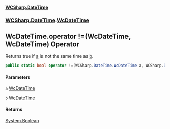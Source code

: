 #### [WCSharp.DateTime](README.md 'README')
### [WCSharp.DateTime](WCSharp.DateTime.md 'WCSharp.DateTime').[WcDateTime](WCSharp.DateTime.WcDateTime.md 'WCSharp.DateTime.WcDateTime')

## WcDateTime.operator !=(WcDateTime, WcDateTime) Operator

Returns true if [a](WCSharp.DateTime.WcDateTime.op_Inequality(WCSharp.DateTime.WcDateTime,WCSharp.DateTime.WcDateTime).md#WCSharp.DateTime.WcDateTime.op_Inequality(WCSharp.DateTime.WcDateTime,WCSharp.DateTime.WcDateTime).a 'WCSharp.DateTime.WcDateTime.op_Inequality(WCSharp.DateTime.WcDateTime, WCSharp.DateTime.WcDateTime).a') is not the same time as [b](WCSharp.DateTime.WcDateTime.op_Inequality(WCSharp.DateTime.WcDateTime,WCSharp.DateTime.WcDateTime).md#WCSharp.DateTime.WcDateTime.op_Inequality(WCSharp.DateTime.WcDateTime,WCSharp.DateTime.WcDateTime).b 'WCSharp.DateTime.WcDateTime.op_Inequality(WCSharp.DateTime.WcDateTime, WCSharp.DateTime.WcDateTime).b').

```csharp
public static bool operator !=(WCSharp.DateTime.WcDateTime a, WCSharp.DateTime.WcDateTime b);
```
#### Parameters

<a name='WCSharp.DateTime.WcDateTime.op_Inequality(WCSharp.DateTime.WcDateTime,WCSharp.DateTime.WcDateTime).a'></a>

`a` [WcDateTime](WCSharp.DateTime.WcDateTime.md 'WCSharp.DateTime.WcDateTime')

<a name='WCSharp.DateTime.WcDateTime.op_Inequality(WCSharp.DateTime.WcDateTime,WCSharp.DateTime.WcDateTime).b'></a>

`b` [WcDateTime](WCSharp.DateTime.WcDateTime.md 'WCSharp.DateTime.WcDateTime')

#### Returns
[System.Boolean](https://docs.microsoft.com/en-us/dotnet/api/System.Boolean 'System.Boolean')